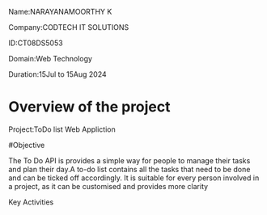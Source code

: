 
Name:NARAYANAMOORTHY K

Company:CODTECH IT SOLUTIONS

ID:CT08DS5053

Domain:Web Technology

Duration:15Jul to 15Aug 2024

# Overview of the project

Project:ToDo list Web Appliction

#Objective

The To Do API is provides a simple way for people to manage 
their tasks and plan their day.A to-do list contains all the 
tasks that need to be done and can be ticked off accordingly.
It is suitable for every person involved in a project, as 
it can be customised and provides more clarity

Key Activities

 
